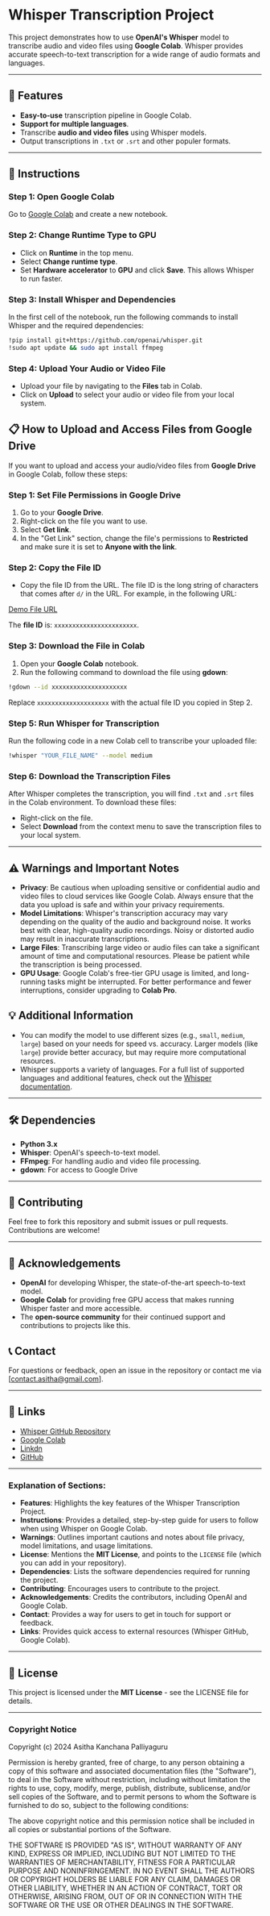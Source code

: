 # Whisper Transcription Project

This project demonstrates how to use **OpenAI's Whisper** model to transcribe audio and video files using **Google Colab**. Whisper provides accurate speech-to-text transcription for a wide range of audio formats and languages.

---

## 🚀 Features
- **Easy-to-use** transcription pipeline in Google Colab.
- **Support for multiple languages**.
- Transcribe **audio and video files** using Whisper models.
- Output transcriptions in `.txt` or `.srt` and other populer formats.

---

## 📝 Instructions

### Step 1: Open Google Colab
Go to [Google Colab](https://colab.research.google.com/) and create a new notebook.

### Step 2: Change Runtime Type to GPU
- Click on **Runtime** in the top menu.
- Select **Change runtime type**.
- Set **Hardware accelerator** to **GPU** and click **Save**. This allows Whisper to run faster.

### Step 3: Install Whisper and Dependencies
In the first cell of the notebook, run the following commands to install Whisper and the required dependencies:

```bash
!pip install git+https://github.com/openai/whisper.git
!sudo apt update && sudo apt install ffmpeg

```

### Step 4: Upload Your Audio or Video File
- Upload your file by navigating to the **Files** tab in Colab.
- Click on **Upload** to select your audio or video file from your local system.

## 📋 How to Upload and Access Files from Google Drive

If you want to upload and access your audio/video files from **Google Drive** in Google Colab, follow these steps:

### Step 1: Set File Permissions in Google Drive
1. Go to your **Google Drive**.
2. Right-click on the file you want to use.
3. Select **Get link**.
4. In the "Get Link" section, change the file's permissions to **Restricted** and make sure it is set to **Anyone with the link**.

### Step 2: Copy the File ID
- Copy the file ID from the URL. The file ID is the long string of characters that comes after `d/` in the URL. For example, in the following URL:

[Demo File URL](https://drive.google.com/file/d/xxxxxxxxxxxxxxxxxxxxxxx/view?usp=sharing)


The **file ID** is: `xxxxxxxxxxxxxxxxxxxxxxx`.

### Step 3: Download the File in Colab
1. Open your **Google Colab** notebook.
2. Run the following command to download the file using **gdown**:

  ```bash
  !gdown --id xxxxxxxxxxxxxxxxxxxxx
  ```

  Replace `xxxxxxxxxxxxxxxxxxxx` with the actual file ID you copied in Step 2.


### Step 5: Run Whisper for Transcription
Run the following code in a new Colab cell to transcribe your uploaded file:

```bash
!whisper "YOUR_FILE_NAME" --model medium

```

### Step 6: Download the Transcription Files
After Whisper completes the transcription, you will find `.txt` and `.srt` files in the Colab environment. To download these files:
- Right-click on the file.
- Select **Download** from the context menu to save the transcription files to your local system.

---

## ⚠️ Warnings and Important Notes

- **Privacy**: Be cautious when uploading sensitive or confidential audio and video files to cloud services like Google Colab. Always ensure that the data you upload is safe and within your privacy requirements.
- **Model Limitations**: Whisper's transcription accuracy may vary depending on the quality of the audio and background noise. It works best with clear, high-quality audio recordings. Noisy or distorted audio may result in inaccurate transcriptions.
- **Large Files**: Transcribing large video or audio files can take a significant amount of time and computational resources. Please be patient while the transcription is being processed.
- **GPU Usage**: Google Colab's free-tier GPU usage is limited, and long-running tasks might be interrupted. For better performance and fewer interruptions, consider upgrading to **Colab Pro**.

## 💡 Additional Information
- You can modify the model to use different sizes (e.g., `small`, `medium`, `large`) based on your needs for speed vs. accuracy. Larger models (like `large`) provide better accuracy, but may require more computational resources.
- Whisper supports a variety of languages. For a full list of supported languages and additional features, check out the [Whisper documentation](https://github.com/openai/whisper).

---

## 🛠️ Dependencies
- **Python 3.x**
- **Whisper**: OpenAI's speech-to-text model.
- **FFmpeg**: For handling audio and video file processing.
- **gdown**: For access to Google Drive 
---

## 🤝 Contributing
Feel free to fork this repository and submit issues or pull requests. Contributions are welcome!

---

## 🙏 Acknowledgements
- **OpenAI** for developing Whisper, the state-of-the-art speech-to-text model.
- **Google Colab** for providing free GPU access that makes running Whisper faster and more accessible.
- The **open-source community** for their continued support and contributions to projects like this.

## 📞 Contact
For questions or feedback, open an issue in the repository or contact me via [contact.asitha@gmail.com].

---

## 🔗 Links
- [Whisper GitHub Repository](https://github.com/openai/whisper)
- [Google Colab](https://colab.research.google.com/)
- [Linkdn](https://www.linkedin.com/in/asitha-kanchana-35aa531a8/)
- [GitHub](github.com/AsithaKanchana1)

---

### **Explanation of Sections**:
- **Features**: Highlights the key features of the Whisper Transcription Project.
- **Instructions**: Provides a detailed, step-by-step guide for users to follow when using Whisper on Google Colab.
- **Warnings**: Outlines important cautions and notes about file privacy, model limitations, and usage limitations.
- **License**: Mentions the **MIT License**, and points to the `LICENSE` file (which you can add in your repository).
- **Dependencies**: Lists the software dependencies required for running the project.
- **Contributing**: Encourages users to contribute to the project.
- **Acknowledgements**: Credits the contributors, including OpenAI and Google Colab.
- **Contact**: Provides a way for users to get in touch for support or feedback.
- **Links**: Provides quick access to external resources (Whisper GitHub, Google Colab).

---

## 📑 License

This project is licensed under the **MIT License** - see the LICENSE file for details.

---

### Copyright Notice

Copyright (c) 2024 Asitha Kanchana Palliyaguru

Permission is hereby granted, free of charge, to any person obtaining a copy of this software and associated documentation files (the "Software"), to deal in the Software without restriction, including without limitation the rights to use, copy, modify, merge, publish, distribute, sublicense, and/or sell copies of the Software, and to permit persons to whom the Software is furnished to do so, subject to the following conditions:

The above copyright notice and this permission notice shall be included in all copies or substantial portions of the Software.

THE SOFTWARE IS PROVIDED "AS IS", WITHOUT WARRANTY OF ANY KIND, EXPRESS OR IMPLIED, INCLUDING BUT NOT LIMITED TO THE WARRANTIES OF MERCHANTABILITY, FITNESS FOR A PARTICULAR PURPOSE AND NONINFRINGEMENT. IN NO EVENT SHALL THE AUTHORS OR COPYRIGHT HOLDERS BE LIABLE FOR ANY CLAIM, DAMAGES OR OTHER LIABILITY, WHETHER IN AN ACTION OF CONTRACT, TORT OR OTHERWISE, ARISING FROM, OUT OF OR IN CONNECTION WITH THE SOFTWARE OR THE USE OR OTHER DEALINGS IN THE SOFTWARE.


